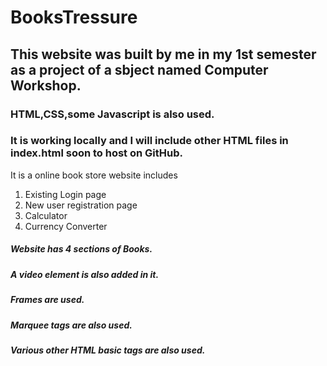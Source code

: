 # BooksTressure
## This website was built by me in my 1st semester as a project of a sbject named Computer Workshop.
### HTML,CSS,some Javascript is also used.
### It is working locally and I will include other HTML files in index.html soon to host on GitHub.
It is a online book store website includes
1) Existing Login page
2) New user registration page
3) Calculator
4) Currency Converter
##### Website has 4 sections of Books.
##### A video element is also added in it.
##### Frames are used.
##### Marquee tags are also used.
##### Various other HTML basic tags are also used.
